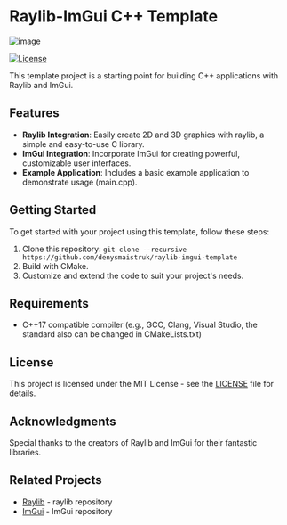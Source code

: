 # Raylib-ImGui C++ Template

![image](https://github.com/denysmaistruk/raylib-imgui-template/assets/56446223/f02b66bf-deca-41ba-b939-a070e87815ac)


[![License](https://img.shields.io/badge/license-MIT-blue.svg)](LICENSE)

This template project is a starting point for building C++ applications with Raylib and ImGui.

## Features

- **Raylib Integration**: Easily create 2D and 3D graphics with raylib, a simple and easy-to-use C library.
- **ImGui Integration**: Incorporate ImGui for creating powerful, customizable user interfaces.
- **Example Application**: Includes a basic example application to demonstrate usage (main.cpp).

## Getting Started

To get started with your project using this template, follow these steps:

1. Clone this repository: `git clone --recursive https://github.com/denysmaistruk/raylib-imgui-template`
2. Build with CMake.
3. Customize and extend the code to suit your project's needs.

## Requirements

- C++17 compatible compiler (e.g., GCC, Clang, Visual Studio, the standard also can be changed in CMakeLists.txt)

## License

This project is licensed under the MIT License - see the [LICENSE](LICENSE) file for details.

## Acknowledgments

Special thanks to the creators of Raylib and ImGui for their fantastic libraries.

## Related Projects

- [Raylib](https://github.com/raysan5/raylib) - raylib repository
- [ImGui](https://github.com/ocornut/imgui) - ImGui repository
